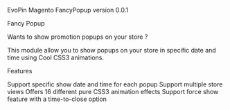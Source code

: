 EvoPin Magento FancyPopup version 0.0.1

Fancy Popup

Wants to show promotion popups on your store ?

This module allow you to show popups on your store in specific date and time using Cool CSS3 animations. 

Features

Support specific show date and time for each popup
Support multiple store views
Offers 16 different pure CSS3 animation effects
Support force show feature with a time-to-close option
